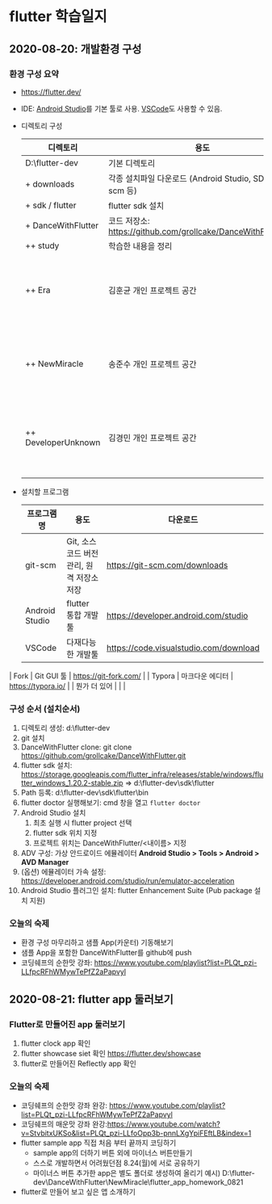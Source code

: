 # flutter 학습일지

## 2020-08-20: 개발환경 구성

### 환경 구성  요약

* https://flutter.dev/
* IDE: [Android Studio](https://developer.android.com/studio)를 기본 툴로 사용. [VSCode](https://code.visualstudio.com/download)도 사용할 수 있음.
* 디렉토리 구성

    | 디렉토리            | 용도                                                         | 비고                              |
    | ------------------- | ------------------------------------------------------------ | --------------------------------- |
    | D:\flutter-dev      | 기본 디렉토리                                                |                                   |
    | + downloads         | 각종 설치파일 다운로드 (Android Studio, SDK, git-scm 등)     |                                   |
    | + sdk / flutter     | flutter sdk 설치                                             |                                   |
    | + DanceWithFlutter  | 코드 저장소: https://github.com/grollcake/DanceWithFlutter.git |                                   |
    | ++ study            | 학습한 내용을 정리                                           |                                   |
    | ++ Era              | 김훈균 개인 프로젝트 공간                                    | flutter 프로젝트별 하위 폴더 생성 |
    | ++ NewMiracle       | 송준수 개인 프로젝트 공간                                    | flutter 프로젝트별 하위 폴더 생성 |
    | ++ DeveloperUnknown | 김경민 개인 프로젝트 공간                                    | flutter 프로젝트별 하위 폴더 생성 |
    |                     |                                                              |                                   |

* 설치할 프로그램

  | 프로그램명     | 용도                                      | 다운로드                               |
  | -------------- | ----------------------------------------- | -------------------------------------- |
  | git-scm        | Git, 소스코드 버전 관리, 원격 저장소 저장 | https://git-scm.com/downloads          |
  | Android Studio | flutter 통합 개발툴                       | https://developer.android.com/studio   |
  | VSCode         | 다재다능한 개발툴                         | https://code.visualstudio.com/download |
| Fork           | Git GUI 툴                                | https://git-fork.com/                  |
  | Typora         | 마크다운 에디터                           | https://typora.io/                     |
  | 뭔가 더 있어   |                                           |                                        |
  
  

### 구성 순서  (설치순서)

1. 디렉토리 생성: d:\flutter-dev
2. git 설치
3. DanceWithFlutter clone: git clone https://github.com/grollcake/DanceWithFlutter.git
4. flutter sdk 설치: https://storage.googleapis.com/flutter_infra/releases/stable/windows/flutter_windows_1.20.2-stable.zip  => d:\flutter-dev\sdk\flutter
5. Path 등록: d:\flutter-dev\sdk\flutter\bin
6. flutter doctor 실행해보기: cmd 창을 열고 `flutter doctor`
7. Android Studio 설치
   1. 최초 실행 시 flutter project 선택
   2. flutter sdk 위치 지정
   3. 프로젝트 위치는 DanceWithFlutter/<내이름> 지정
8. ADV 구성: 가상 안드로이드 에뮬레이터
   **Android Studio > Tools > Android > AVD Manager** 
9. (옵션) 에뮬레이터 가속 설정: https://developer.android.com/studio/run/emulator-acceleration
10. Android Studio 플러그인 설치: flutter Enhancement Suite (Pub package 설치 지원)

### 오늘의 숙제
* 환경 구성 마무리하고 샘플 App(카운터) 기동해보기
* 샘플 App을 포함한 DanceWithFlutter를 github에 push
* 코딩쉐프의 순한맛 강좌: https://www.youtube.com/playlist?list=PLQt_pzi-LLfpcRFhWMywTePfZ2aPapvyl




## 2020-08-21: flutter app 둘러보기

### Flutter로 만들어진 app 둘러보기

1. flutter clock app 확인
2. flutter showcase siet 확인 
   https://flutter.dev/showcase
3. flutter로 만들어진 Reflectly app 확인    
   
### 오늘의 숙제
* 코딩쉐프의 순한맛 강좌 완강: https://www.youtube.com/playlist?list=PLQt_pzi-LLfpcRFhWMywTePfZ2aPapvyl
* 코딩쉐프의 매운맛 강좌 완강:https://www.youtube.com/watch?v=StvbitxUKSo&list=PLQt_pzi-LLfoOpp3b-pnnLXgYpiFEftLB&index=1
* flutter sample app 직접 처음 부터 끝까지 코딩하기
  - sample app의 더하기 버튼 외에 마이너스 버튼만들기
  - 스스로 개발하면서 어려웠던점 8.24(월)에 서로 공유하기
  - 마이너스 버튼 추가한 app은 별도 폴더로 생성하여 올리기
    예시) D:\flutter-dev\DanceWithFlutter\NewMiracle\flutter_app_homework_0821
* flutter로 만들어 보고 싶은 앱 소개하기
  